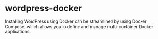 # wordpress-docker
Installing WordPress using Docker can be streamlined by using Docker Compose, which allows you to define and manage multi-container Docker applications.
